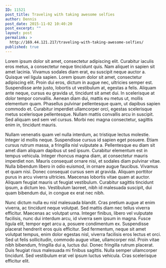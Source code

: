 ```yaml
---
ID: 11521
post_title: Traveling with taking awesome selfies
author: Dennis
post_date: 2015-11-02 10:40:20
post_excerpt: ""
layout: post
permalink: >
  http://169.44.121.217/traveling-with-taking-awesome-selfies/
published: true
---
```

Lorem ipsum dolor sit amet, consectetur adipiscing elit. Curabitur iaculis eros metus, a consectetur neque tincidunt quis. Nam aliquet in sapien sit amet lacinia. Vivamus sodales diam erat, eu suscipit neque auctor a. Quisque vel ligula sapien. Lorem ipsum dolor sit amet, consectetur adipiscing elit. Proin dui eros, dictum in augue nec, ultricies semper est. Suspendisse ante justo, lobortis ut vestibulum at, egestas a felis. Aliquam ante neque, cursus eu gravida ut, tincidunt sit amet dui. In scelerisque at dolor tempor convallis. Aenean diam dui, mattis eu metus ut, mollis elementum quam. Phasellus pulvinar pellentesque quam, ut dapibus sapien commodo et. Curabitur imperdiet ullamcorper orci, egestas scelerisque metus scelerisque pellentesque. Nullam mattis convallis arcu in suscipit. Sed aliquam sed sem vel cursus. Morbi nec magna consectetur, sagittis enim in, tincidunt mauris.

Nullam venenatis quam vel nulla interdum, ac tristique lectus molestie. Integer id mollis neque. Suspendisse cursus id sapien eget posuere. Etiam cursus rutrum massa, a fringilla nisl vulputate a. Pellentesque eu diam sit amet diam aliquam dapibus ut sed ipsum. Curabitur elementum est in tempus vehicula. Integer rhoncus magna diam, at consectetur mauris imperdiet non. Mauris consequat ornare nisi, et sodales diam pulvinar vitae. Nulla bibendum libero in odio euismod, in ornare augue faucibus. Vivamus et quam nisi. Donec consequat cursus sem at gravida. Aliquam porttitor purus in arcu viverra ultricies. Maecenas lobortis vitae quam at auctor. Aliquam feugiat mauris ut feugiat vestibulum. Curabitur sagittis tincidunt ipsum, a dictum leo. Vestibulum laoreet, nibh id malesuada suscipit, dui quam bibendum dui, in congue ex erat nec nibh.

Nunc dictum nulla eu nisl malesuada blandit. Cras pretium augue at enim viverra, ac tincidunt neque volutpat. Sed mattis diam nec tellus viverra efficitur. Maecenas ac volutpat urna. Integer finibus, libero vel vulputate facilisis, nunc dui interdum arcu, id viverra sem ipsum in magna. Fusce ligula elit, tempor eget arcu a, posuere condimentum ex. Suspendisse placerat hendrerit eros quis efficitur. Sed fermentum, neque sit amet volutpat tempus, enim dolor egestas nisl, viverra facilisis eros lectus et orci. Sed ut felis sollicitudin, commodo augue vitae, ullamcorper nisl. Proin vitae nibh bibendum, fringilla dui a, luctus dui. Donec fringilla rutrum placerat. Duis feugiat risus malesuada mi finibus sagittis. Nulla semper ullamcorper tincidunt. Sed vestibulum erat vel ipsum luctus vehicula. Cras scelerisque efficitur elit.